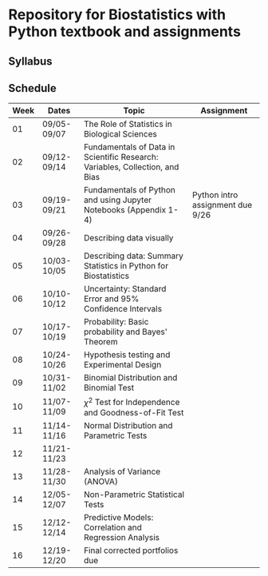 # Repository for Biostatistics with Python textbook and assignments


## Syllabus



## Schedule
| Week | Dates       | Topic                                            | Assignment              |
|------|-------------|--------------------------------------------------|-------------------------|
| 01   | 09/05-09/07   | The Role of Statistics in Biological Sciences     | |
| 02   | 09/12-09/14   | Fundamentals of Data in Scientific Research: Variables, Collection, and Bias                      |     |
| 03   | 09/19-09/21   | Fundamentals of Python and using Jupyter Notebooks (Appendix 1-4) | Python intro assignment due 9/26|
| 04   | 09/26-09/28   | Describing data visually | |
| 05   | 10/03-10/05   | Describing data: Summary Statistics in Python for Biostatistics |  |
| 06   | 10/10-10/12   | Uncertainty: Standard Error and 95% Confidence Intervals                           |     |
| 07   | 10/17-10/19   | Probability: Basic probability and Bayes' Theorem |  |
| 08   | 10/24-10/26   | Hypothesis testing and Experimental Design | |
| 09   | 10/31-11/02   | Binomial Distribution and Binomial Test                           |                         |
| 10   | 11/07-11/09   | $\chi^2$ Test for Independence and Goodness-of-Fit Test            |    |
| 11   | 11/14-11/16   | Normal Distribution and Parametric Tests |  |
| 12   | 11/21-11/23   |    |     |
| 13   | 11/28-11/30   | Analysis of Variance (ANOVA)                               |  |
| 14   | 12/05-12/07   | Non-Parametric Statistical Tests |  |
| 15   | 12/12-12/14   | Predictive Models: Correlation and Regression Analysis         | |
| 16   | 12/19-12/20   | Final corrected portfolios due  | |
